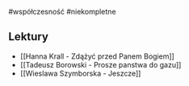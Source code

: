#współczesność #niekompletne 

## Lektury

- [[Hanna Krall - Zdążyć przed Panem Bogiem]]
- [[Tadeusz Borowski - Prosze panstwa do gazu]]
- [[Wieslawa Szymborska - Jeszcze]]